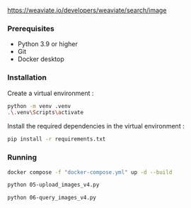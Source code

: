 https://weaviate.io/developers/weaviate/search/image

### Prerequisites
- Python 3.9 or higher
- Git
- Docker desktop

### Installation
Create a virtual environment :
```bash
python -m venv .venv
.\.venv\Scripts\activate
```

Install the required dependencies in the virtual environment :
```bash
pip install -r requirements.txt
```

### Running
```bash
docker compose -f "docker-compose.yml" up -d --build
```

```bash
python 05-upload_images_v4.py
```

```bash
python 06-query_images_v4.py
```